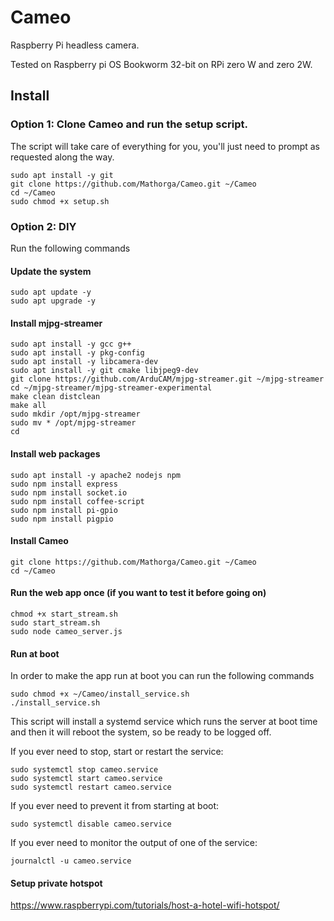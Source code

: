 # Cameo
Raspberry Pi headless camera.

Tested on Raspberry pi OS Bookworm 32-bit on RPi zero W and zero 2W.

## Install

### Option 1: Clone Cameo and run the setup script.
The script will take care of everything for you, you'll just need to prompt as requested along the way.
```
sudo apt install -y git
git clone https://github.com/Mathorga/Cameo.git ~/Cameo
cd ~/Cameo
sudo chmod +x setup.sh
```

### Option 2: DIY

Run the following commands

#### Update the system
```
sudo apt update -y
sudo apt upgrade -y
```

#### Install mjpg-streamer
```
sudo apt install -y gcc g++
sudo apt install -y pkg-config
sudo apt install -y libcamera-dev
sudo apt install -y git cmake libjpeg9-dev
git clone https://github.com/ArduCAM/mjpg-streamer.git ~/mjpg-streamer
cd ~/mjpg-streamer/mjpg-streamer-experimental
make clean distclean
make all
sudo mkdir /opt/mjpg-streamer
sudo mv * /opt/mjpg-streamer
cd
```

#### Install web packages
```
sudo apt install -y apache2 nodejs npm
sudo npm install express
sudo npm install socket.io
sudo npm install coffee-script
sudo npm install pi-gpio
sudo npm install pigpio
```

#### Install Cameo
```
git clone https://github.com/Mathorga/Cameo.git ~/Cameo
cd ~/Cameo
```

#### Run the web app once (if you want to test it before going on)
```
chmod +x start_stream.sh
sudo start_stream.sh
sudo node cameo_server.js
```

#### Run at boot
In order to make the app run at boot you can run the following commands
```
sudo chmod +x ~/Cameo/install_service.sh
./install_service.sh
```
This script will install a systemd service which runs the server at boot time and then it will reboot the system, so be ready to be logged off.

If you ever need to stop, start or restart the service:
```
sudo systemctl stop cameo.service
sudo systemctl start cameo.service
sudo systemctl restart cameo.service
```

If you ever need to prevent it from starting at boot:
```
sudo systemctl disable cameo.service
```

If you ever need to monitor the output of one of the service:
```
journalctl -u cameo.service
```

#### Setup private hotspot
https://www.raspberrypi.com/tutorials/host-a-hotel-wifi-hotspot/